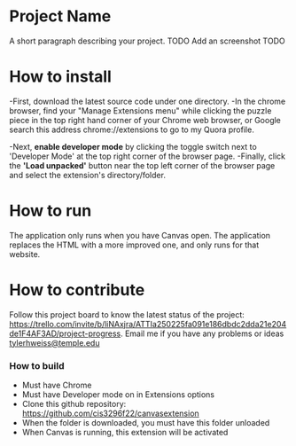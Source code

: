 # Project Name

A short paragraph describing your project. TODO
Add an screenshot TODO

# How to install

-First, download the latest source code under one directory.
-In the chrome browser, find your "Manage Extensions menu" while clicking the puzzle piece in the top right hand corner of your Chrome web browser, or Google search this address chrome://extensions to go to my Quora profile. 

-Next, **enable developer mode** by clicking the toggle switch next to 'Developer Mode' at the top right corner of the browser page.
-Finally, click the **'Load unpacked'** button near the top left corner of the browser page and select the extension's directory/folder.

# How to run

The application only runs when you have Canvas open. The application replaces the HTML with a more improved one, and only runs for that website.

# How to contribute

Follow this project board to know the latest status of the project: https://trello.com/invite/b/liNAxjra/ATTIa250225fa091e186dbdc2dda21e204de1F4AF3AD/project-progress. Email me if you have any problems or ideas tylerhweiss@temple.edu

### How to build 

- Must have Chrome 
- Must have Developer mode on in Extensions options
- Clone this github repository: https://github.com/cis3296f22/canvasextension
- When the folder is downloaded, you must have this folder unloaded
- When Canvas is running, this extension will be activated
